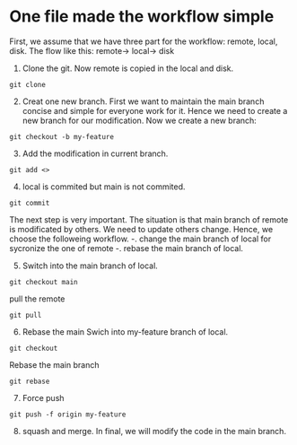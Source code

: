 # One file made the workflow simple
 First, we assume that we have three part for the workflow: remote, local, disk.
The flow like this: remote-> local-> disk

1. Clone the git. Now remote is copied in the local and disk.
```
git clone 
```

2. Creat one new branch. First we want to maintain the main branch concise and simple for everyone work for it. Hence we need to create a new branch for our modification. Now we create a new branch:
```
git checkout -b my-feature
```

3. Add the modification in current branch. 
```
git add <>
```

4. local is commited but main is not commited.
```
git commit
``` 

The next step is very important. The situation is that main branch of remote is modificated by others. We need to update others change. Hence, we choose the followeing workflow.
-. change the main branch of local for sycronize the one of remote
-. rebase the main branch of local.

5. Switch into the main branch of local.
```
git checkout main
```
pull the remote 
```
git pull 
```

6. Rebase the main 
Swich into my-feature branch of local.
```
git checkout
```
Rebase the main branch
```
git rebase
```

7. Force push
```
git push -f origin my-feature
```

8. squash and merge. In final, we will modify the code in the main branch.